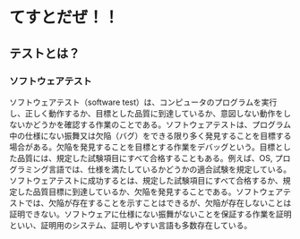 てすとだぜ！！
=============

## テストとは？
### ソフトウェアテスト
ソフトウェアテスト（software test）は、コンピュータのプログラムを実行し、正しく動作するか、目標とした品質に到達しているか、意図しない動作をしないかどうかを確認する作業のことである。ソフトウェアテストは、プログラム中の仕様にない振舞又は欠陥（バグ）をできる限り多く発見することを目標する場合がある。欠陥を発見することを目標とする作業をデバッグという。目標とした品質には、規定した試験項目にすべて合格することもある。例えば、OS, プログラミング言語では、仕様を満たしているかどうかの適合試験を規定している。ソフトウェアテストに成功するとは、規定した試験項目にすべて合格するか、規定した品質目標に到達しているか、欠陥を発見することである。ソフトウェアテストでは、欠陥が存在することを示すことはできるが、欠陥が存在しないことは証明できない。ソフトウェアに仕様にない振舞がないことを保証する作業を証明といい、証明用のシステム、証明しやすい言語も多数存在している。

